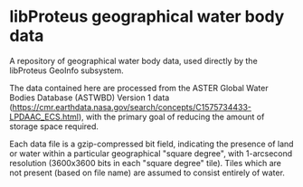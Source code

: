 # libProteus geographical water body data

A repository of geographical water body data, used directly by the libProteus GeoInfo subsystem.

The data contained here are processed from the ASTER Global Water Bodies Database (ASTWBD) Version 1 data (https://cmr.earthdata.nasa.gov/search/concepts/C1575734433-LPDAAC_ECS.html), with the primary goal of reducing the amount of storage space required.

Each data file is a gzip-compressed bit field, indicating the presence of land or water within a particular geographical "square degree", with 1-arcsecond resolution (3600x3600 bits in each "square degree" tile). Tiles which are not present (based on file name) are assumed to consist entirely of water.
